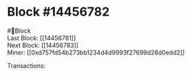 
Block #14456782
===============
  
#🧊Block  
Last Block: [[14456781]]  
Next Block: [[14456783]]  
Miner: [[0xd757fd54b273bb1234d4d9993f27699d28d0edd2]]  

 Transactions: